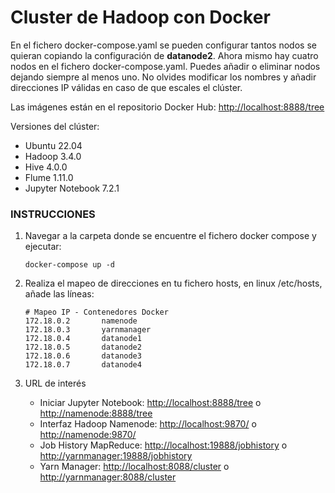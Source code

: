 # Cluster de Hadoop con Docker

En el fichero docker-compose.yaml se pueden configurar tantos nodos se quieran copiando la configuración de **datanode2**. Ahora mismo hay cuatro nodos en el fichero docker-compose.yaml. Puedes añadir o eliminar nodos dejando siempre al menos uno. No olvides modificar los nombres y añadir direcciones IP válidas en caso de que escales el clúster.

Las imágenes están en el repositorio Docker Hub:  [http://localhost:8888/tree](https://hub.docker.com/repositories/vega90)

Versiones del clúster:

*   Ubuntu 22.04
*   Hadoop 3.4.0
*   Hive 4.0.0
*   Flume 1.11.0
*   Jupyter Notebook 7.2.1

### **INSTRUCCIONES**

1. Navegar a la carpeta donde se encuentre el fichero docker compose y ejecutar:
   ```
   docker-compose up -d
   ```
2. Realiza el mapeo de direcciones en tu fichero hosts, en linux /etc/hosts, añade las líneas:
    ```
   # Mapeo IP - Contenedores Docker
   172.18.0.2       namenode
   172.18.0.3       yarnmanager
   172.18.0.4       datanode1
   172.18.0.5       datanode2
   172.18.0.6       datanode3
   172.18.0.7       datanode4
   ```
   
3. URL de interés
   *   Iniciar Jupyter Notebook: [http://localhost:8888/tree](http://localhost:8888/tree) o  [http://namenode:8888/tree](http://namenode:8888/tree)
   *   Interfaz Hadoop Namenode: [http://localhost:9870/](http://localhost:9870/) o [http://namenode:9870/](http://namenode:9870/)
   *   Job History MapReduce: [http://localhost:19888/jobhistory](http://localhost:19888/jobhistory) o [http://yarnmanager:19888/jobhistory](http://yarnmanager:19888/jobhistory)
   *   Yarn Manager: [http://localhost:8088/cluster](http://localhost:8088/cluster) o [http://yarnmanager:8088/cluster](http://yarnmanager:8088/cluster)
